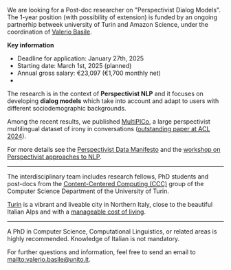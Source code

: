 We are looking for a Post-doc researcher on "Perspectivist Dialog Models". The 1-year position (with possibility of extension) is funded by an ongoing partnerhip betweek university of Turin and Amazon Science, under the coordination of [Valerio Basile](https://valeriobasile.github.io/).

**Key information**

- Deadline for application: January 27th, 2025
- Starting date: March 1st, 2025 (planned)
- Annual gross salary: €23,097 (€1,700 monthly net)
- 

The research is in the context of **Perspectivist NLP** and it focuses on developing **dialog models** which take into account and adapt to users with different sociodemographic backgrounds.

Among the recent results, we published [MultiPICo](https://huggingface.co/datasets/Multilingual-Perspectivist-NLU/MultiPICo), a large perspectivist multilingual dataset of irony in conversations ([outstanding paper at ACL 2024](https://x.com/Ginger_in_AI/status/1823646178388664682)).

For more details see the [Perspectivist Data Manifesto](https://pdai.info) and the [workshop on Perspectivist approaches to NLP](https://nlperspectives.di.unito.it/).

----

The interdisciplinary team includes research fellows, PhD students and post-docs from the [Content-Centered Computing (CCC)](https://www.cs.unito.it/do/gruppi.pl/Show?_id=453y) group of the Computer Science Department of the University of Turin.

[Turin](https://www.turismotorino.org/en/territory/torino-metropoli/torino) is a vibrant and liveable city in Northern Italy, close to the beautiful Italian Alps and with a [manageable cost of living](https://en.unito.it/living-turin/when-you-arrive/cost-living-turin).

----
 
A PhD in Computer Science, Computational Linguistics, or related areas is highly recommended. Knowledge of Italian is not mandatory.

For further questions and information, feel free to send an email to [mailto:valerio.basile@unito.it](valerio.basile@unito.it).

